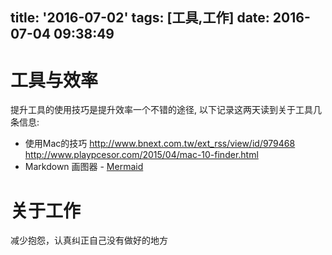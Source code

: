 title: '2016-07-02'
tags: [工具,工作]
date: 2016-07-04 09:38:49
---


工具与效率
=======
提升工具的使用技巧是提升效率一个不错的途径, 以下记录这两天读到关于工具几条信息:
- 使用Mac的技巧
  http://www.bnext.com.tw/ext_rss/view/id/979468
  http://www.playpcesor.com/2015/04/mac-10-finder.html
- Markdown 画图器 - [Mermaid](http://knsv.github.io/mermaid/)

关于工作
======
减少抱怨，认真纠正自己没有做好的地方
